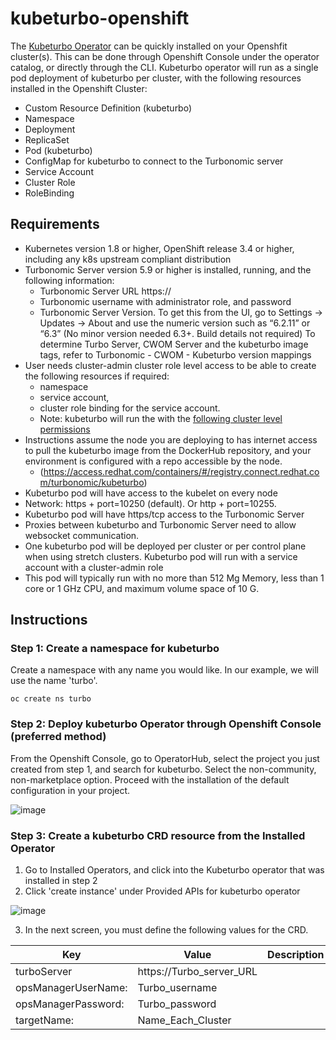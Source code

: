# kubeturbo-openshift

The [Kubeturbo Operator](https://operatorhub.io/operator/kubeturbo "Kubeturbo Operator") can be quickly installed on your Openshfit cluster(s). This can be done through Openshift Console under the operator catalog, or directly through the CLI. Kubeturbo operator will run as a single pod deployment of kubeturbo per cluster, with the following resources installed in the Openshift Cluster:

* Custom Resource Definition (kubeturbo)
* Namespace
* Deployment	
* ReplicaSet
* Pod (kubeturbo)
* ConfigMap for kubeturbo to connect to the Turbonomic server
* Service Account
* Cluster Role 
* RoleBinding

## Requirements
* Kubernetes version 1.8 or higher, OpenShift release 3.4 or higher, including any k8s upstream compliant distribution
* Turbonomic Server version 5.9 or higher is installed, running, and the following information:
  * Turbonomic Server URL https://
  * Turbonomic username with administrator role, and password
  * Turbonomic Server Version. To get this from the UI, go to Settings -> Updates -> About and use the numeric version such as “6.2.11” or “6.3” (No minor version needed 6.3+. Build details not required) To determine Turbo Server, CWOM Server and the kubeturbo image tags, refer to Turbonomic - CWOM - Kubeturbo version mappings
* User needs cluster-admin cluster role level access to be able to create the following resources if required: 
  * namespace
  * service account,
  * cluster role binding for the service account.
   * Note: kubeturbo will run the with the [following cluster level permissions](https://github.com/ericbannon/kubeturbo-openshift/blob/main/deploy/clusterole.yaml "Permissions") 
* Instructions assume the node you are deploying to has internet access to pull the kubeturbo image from the DockerHub repository, and your environment is configured with a repo accessible by the node.
  * (https://access.redhat.com/containers/#/registry.connect.redhat.com/turbonomic/kubeturbo)
* Kubeturbo pod will have access to the kubelet on every node
* Network: https + port=10250 (default). Or http + port=10255.
* Kubeturbo pod will have https/tcp access to the Turbonomic Server
* Proxies between kubeturbo and Turbonomic Server need to allow websocket communication.
* One kubeturbo pod will be deployed per cluster or per control plane when using stretch clusters. Kubeturbo pod will run with a service account with a cluster-admin role
* This pod will typically run with no more than 512 Mg Memory, less than 1 core or 1 GHz CPU, and maximum volume space of 10 G.

## Instructions

### Step 1: Create a namespace for kubeturbo

Create a namespace with any name you would like. In our example, we will use the name 'turbo'. 

```
oc create ns turbo
```

### Step 2: Deploy kubeturbo Operator through Openshift Console (preferred method)

From the Openshift Console, go to OperatorHub, select the project you just created from step 1, and search for kubeturbo. Select the non-community, non-marketplace option. Proceed with the installation of the default configuration in your project. 

![image](https://user-images.githubusercontent.com/34694236/136431873-4f63f032-5198-445f-9b27-1bcefa65d820.png)

### Step 3: Create a kubeturbo CRD resource from the Installed Operator

1. Go to Installed Operators, and click into the Kubeturbo operator that was installed in step 2
2. Click 'create instance' under Provided APIs for kubeturbo operator 

![image](https://user-images.githubusercontent.com/34694236/136433519-1ed63794-1271-4b44-ac18-b4ff6a2db960.png)

3. In the next screen, you must define the following values for the CRD. 

Key                 |  Value                   | Description           
-----------------   | --------------------     | -------------
turboServer         | https://Turbo_server_URL | 
opsManagerUserName: | Turbo_username           |
opsManagerPassword: | Turbo_password           | 
targetName:         | Name_Each_Cluster        |



